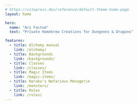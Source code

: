 ```yaml
---
# https://vitepress.dev/reference/default-theme-home-page
layout: home

hero:
  name: "Ars Factum"
  text: "Private Homebrew Creations for Dungeons & Dragons"

features:
  - title: Alchemy manual
    link: /alchemy/
  - title: Backgrounds
    link: /backgrounds/
  - title: Classes
    link: /classes/
  - title: Magic Items
    link: /magic-items/
  - title: Naraka's Nefarious Menagerie
    link: /monsters/
  - title: Rules
    link: /rules/
---
```


